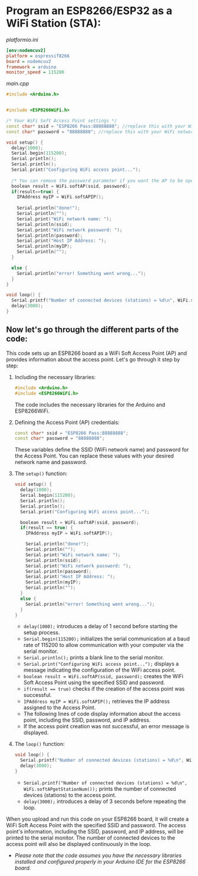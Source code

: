 # Program an ESP8266/ESP32 as a WiFi Station (STA):

*platformio.ini*

```ini
[env:nodemcuv2]
platform = espressif8266
board = nodemcuv2
framework = arduino
monitor_speed = 115200
```

*main.cpp*

```cpp
#include <Arduino.h>


#include <ESP8266WiFi.h>

/* Your WiFi Soft Access Point settings */
const char* ssid = "ESP8266 Pass:88888888"; //replace this with your WiFi network name
const char* password = "88888888"; //replace this with your WiFi network password

void setup() {
  delay(1000);
  Serial.begin(115200);
  Serial.println();
  Serial.println();
  Serial.print("Configuring WiFi access point...");
  
  /* You can remove the password parameter if you want the AP to be open. */
  boolean result = WiFi.softAP(ssid, password);
  if(result==true) {
    IPAddress myIP = WiFi.softAPIP();
  
    Serial.println("done!");
    Serial.println("");
    Serial.print("WiFi network name: ");
    Serial.println(ssid);
    Serial.print("WiFi network password: ");
    Serial.println(password);
    Serial.print("Host IP Address: ");
    Serial.println(myIP);
    Serial.println("");
  }

  else {
    Serial.println("error! Something went wrong...");
  }
}

void loop() {
  Serial.printf("Number of connected devices (stations) = %d\n", WiFi.softAPgetStationNum());
  delay(3000);
}
```

## Now let's go through the different parts of the code:

This code sets up an ESP8266 board as a WiFi Soft Access Point (AP) and provides information about the access point. Let's go through it step by step:

1. Including the necessary libraries:
   
   ```cpp
   #include <Arduino.h>
   #include <ESP8266WiFi.h>
   ```
   
   The code includes the necessary libraries for the Arduino and ESP8266WiFi.

2. Defining the Access Point (AP) credentials:
   
   ```cpp
   const char* ssid = "ESP8266 Pass:88888888";
   const char* password = "88888888";
   ```
   
   These variables define the SSID (WiFi network name) and password for the Access Point. You can replace these values with your desired network name and password.

3. The `setup()` function:
   
   ```cpp
   void setup() {
     delay(1000);
     Serial.begin(115200);
     Serial.println();
     Serial.println();
     Serial.print("Configuring WiFi access point...");
   
     boolean result = WiFi.softAP(ssid, password);
     if(result == true) {
       IPAddress myIP = WiFi.softAPIP();
   
       Serial.println("done!");
       Serial.println("");
       Serial.print("WiFi network name: ");
       Serial.println(ssid);
       Serial.print("WiFi network password: ");
       Serial.println(password);
       Serial.print("Host IP Address: ");
       Serial.println(myIP);
       Serial.println("");
     }
     else {
       Serial.println("error! Something went wrong...");
     }
   }
   ```
   
   - `delay(1000);` introduces a delay of 1 second before starting the setup process.
   - `Serial.begin(115200);` initializes the serial communication at a baud rate of 115200 to allow communication with your computer via the serial monitor.
   - `Serial.println();` prints a blank line to the serial monitor.
   - `Serial.print("Configuring WiFi access point...");` displays a message indicating the configuration of the WiFi access point.
   - `boolean result = WiFi.softAP(ssid, password);` creates the WiFi Soft Access Point using the specified SSID and password.
   - `if(result == true)` checks if the creation of the access point was successful.
   - `IPAddress myIP = WiFi.softAPIP();` retrieves the IP address assigned to the Access Point.
   - The following lines of code display information about the access point, including the SSID, password, and IP address.
   - If the access point creation was not successful, an error message is displayed.

4. The `loop()` function:
   
   ```cpp
   void loop() {
     Serial.printf("Number of connected devices (stations) = %d\n", WiFi.softAPgetStationNum());
     delay(3000);
   }
   ```
   
   - `Serial.printf("Number of connected devices (stations) = %d\n", WiFi.softAPgetStationNum());` prints the number of connected devices (stations) to the access point.
   - `delay(3000);` introduces a delay of 3 seconds before repeating the loop.

When you upload and run this code on your ESP8266 board, it will create a WiFi Soft Access Point with the specified SSID and password. The access point's information, including the SSID, password, and IP address, will be printed to the serial monitor. The number of connected devices to the access point will also be displayed continuously in the loop.

* *Please note that the code assumes you have the necessary libraries installed and configured properly in your Arduino IDE for the ESP8266 board.*
